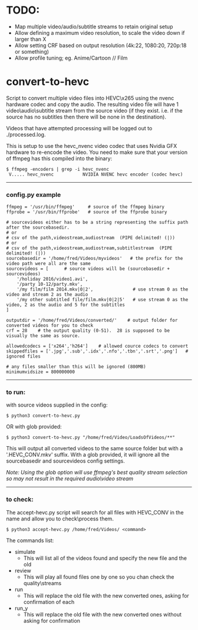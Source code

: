 # TODO:
* Map multiple video/audio/subtitle streams to retain original setup
* Allow defining a maximum video resolution, to scale the video down if larger than X
* Allow setting CRF based on output resolution (4k:22, 1080:20, 720p:18 or something)
* Allow profile tuning; eg. Anime/Cartoon // Film

# convert-to-hevc

Script to convert multiple video files into HEVC\x265 using the nvenc hardware codec and copy the audio.  The resulting video file will have 1 video\audio\subtitle stream from the source video (if they exist.  i.e. if the source has no subtitles then there will be none in the destination).

Videos that have attempted processing will be logged out to ./processed.log.

This is setup to use the hevc_nvenc video codec that uses Nvidia GFX hardware to re-encode the video.  You need to make sure that your version of ffmpeg has this compiled into the binary:

```
$ ffmpeg -encoders | grep -i hevc_nvenc
 V..... hevc_nvenc           NVIDIA NVENC hevc encoder (codec hevc)
```
---
### config.py example

```
ffmpeg = '/usr/bin/ffmpeg'     # source of the ffmpeg binary
ffprobe = '/usr/bin/ffprobe'   # source of the ffprobe binary

# sourcevideos either has to be a string representing the suffix path after the sourcebasedir.
# or
# csv of the path,videostream,audiostream  (PIPE delimited! (|))
# or
# csv of the path,videostream,audiostream,subtitlestream  (PIPE delimited! (|))
sourcebasedir = '/home/fred/Videos/myvideos'   # the prefix for the video path were all are the same
sourcevideos = [      # source videos will be (sourcebasedir + sourcevideos)
    '/holiday 2016/video1.avi',
    '/party 10-12/party.mkv',
    '/my film/film 2014.mkv|0|2',               # use stream 0 as the video and stream 2 as the audio
    '/my other subtitled file/film.mkv|0|2|5'   # use stream 0 as the video, 2 as the audio and 5 for the subtitles
]

outputdir = '/home/fred/Videos/converted/'    # output folder for converted videos for you to check
crf = 28    # the output quality (0-51).  28 is supposed to be visually the same as source.

allowedcodecs = ['x264','h264']    # allowed cource codecs to convert
skippedfiles = ['.jpg','.sub','.idx','.nfo','.tbn','.srt','.png']   # ignored files

# any files smaller than this will be ignored (800MB)
minimumvidsize = 800000000
```
---
### to run:

with source videos supplied in the config:
```
$ python3 convert-to-hevc.py
```

OR with glob provided:
```
$ python3 convert-to-hevc.py "/home/fred/Video/LoadsOfVideos/**"
```
This will output all converted videos to the same source folder but with a '.HEVC_CONV.mkv' suffix.  With a glob provided, it will ignore all the sourcebasedir and sourcevideos config settings.

*Note: Using the glob option will use ffmpeg's best quality stream selection so may not result in the required audio\video stream*

---
### to check:

The accept-hevc.py script will search for all files with HEVC_CONV in the name and allow you to check\process them.

```
$ python3 accept-hevc.py /home/fred/Videos/ <command>
```

The commands list:

- simulate
  - This will list all of the videos found and specify the new file and the old
- review
  - This will play all found files one by one so you chan check the quality\streams
- run
  - This will replace the old file with the new converted ones, asking for confirmation of each
- run_y
  - This will replace the old file with the new converted ones without asking for confirmation
